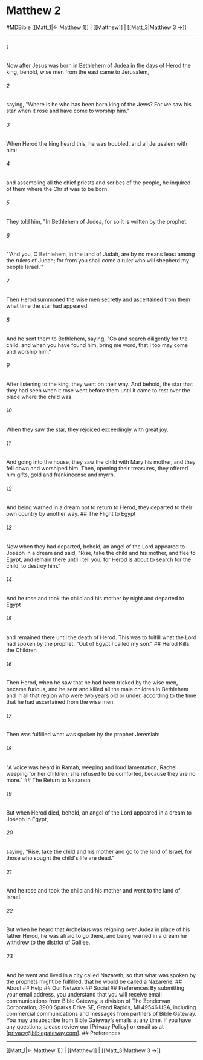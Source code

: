 # Matthew 2
#MDBible
[[Matt_1|← Matthew 1]] | [[Matthew]] | [[Matt_3|Matthew 3 →]]

***


###### 1 
Now after Jesus was born in Bethlehem of Judea in the days of Herod the king, behold, wise men from the east came to Jerusalem, 

###### 2 
saying, "Where is he who has been born king of the Jews? For we saw his star when it rose and have come to worship him." 

###### 3 
When Herod the king heard this, he was troubled, and all Jerusalem with him; 

###### 4 
and assembling all the chief priests and scribes of the people, he inquired of them where the Christ was to be born. 

###### 5 
They told him, "In Bethlehem of Judea, for so it is written by the prophet: 

###### 6 
"'And you, O Bethlehem, in the land of Judah, are by no means least among the rulers of Judah; for from you shall come a ruler who will shepherd my people Israel.'" 

###### 7 
Then Herod summoned the wise men secretly and ascertained from them what time the star had appeared. 

###### 8 
And he sent them to Bethlehem, saying, "Go and search diligently for the child, and when you have found him, bring me word, that I too may come and worship him." 

###### 9 
After listening to the king, they went on their way. And behold, the star that they had seen when it rose went before them until it came to rest over the place where the child was. 

###### 10 
When they saw the star, they rejoiced exceedingly with great joy. 

###### 11 
And going into the house, they saw the child with Mary his mother, and they fell down and worshiped him. Then, opening their treasures, they offered him gifts, gold and frankincense and myrrh. 

###### 12 
And being warned in a dream not to return to Herod, they departed to their own country by another way. ## The Flight to Egypt 

###### 13 
Now when they had departed, behold, an angel of the Lord appeared to Joseph in a dream and said, "Rise, take the child and his mother, and flee to Egypt, and remain there until I tell you, for Herod is about to search for the child, to destroy him." 

###### 14 
And he rose and took the child and his mother by night and departed to Egypt 

###### 15 
and remained there until the death of Herod. This was to fulfill what the Lord had spoken by the prophet, "Out of Egypt I called my son." ## Herod Kills the Children 

###### 16 
Then Herod, when he saw that he had been tricked by the wise men, became furious, and he sent and killed all the male children in Bethlehem and in all that region who were two years old or under, according to the time that he had ascertained from the wise men. 

###### 17 
Then was fulfilled what was spoken by the prophet Jeremiah: 

###### 18 
"A voice was heard in Ramah, weeping and loud lamentation, Rachel weeping for her children; she refused to be comforted, because they are no more." ## The Return to Nazareth 

###### 19 
But when Herod died, behold, an angel of the Lord appeared in a dream to Joseph in Egypt, 

###### 20 
saying, "Rise, take the child and his mother and go to the land of Israel, for those who sought the child's life are dead." 

###### 21 
And he rose and took the child and his mother and went to the land of Israel. 

###### 22 
But when he heard that Archelaus was reigning over Judea in place of his father Herod, he was afraid to go there, and being warned in a dream he withdrew to the district of Galilee. 

###### 23 
And he went and lived in a city called Nazareth, so that what was spoken by the prophets might be fulfilled, that he would be called a Nazarene. ## About ## Help ## Our Network ## Social ## Preferences By submitting your email address, you understand that you will receive email communications from Bible Gateway, a division of The Zondervan Corporation, 3900 Sparks Drive SE, Grand Rapids, MI 49546 USA, including commercial communications and messages from partners of Bible Gateway. You may unsubscribe from Bible Gateway&rsquo;s emails at any time. If you have any questions, please review our [Privacy Policy] or email us at [privacy@biblegateway.com]. ## Preferences

***

[[Matt_1|← Matthew 1]] | [[Matthew]] | [[Matt_3|Matthew 3 →]]
